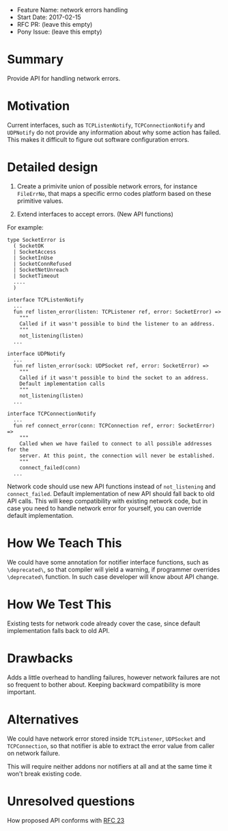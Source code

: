 - Feature Name: network errors handling
- Start Date: 2017-02-15
- RFC PR: (leave this empty)
- Pony Issue: (leave this empty)

# Summary

Provide API for handling network errors.

# Motivation

Current interfaces, such as `TCPListenNotify`, `TCPConnectionNotify`
and `UDPNotify` do not provide any information about why some action has
failed. This makes it difficult to figure out software configuration
errors.

# Detailed design

1. Create a primivite union of possible network errors, for instance
   `FileErrNo`, that maps a specific errno codes platform based on these
   primitive values.

2. Extend interfaces to accept errors. (New API functions)

For example:

```pony
type SocketError is
  ( SocketOK
  | SocketAccess
  | SocketInUse
  | SocketConnRefused
  | SocketNetUnreach
  | SocketTimeout
  ....
  )

interface TCPListenNotify
  ...
  fun ref listen_error(listen: TCPListener ref, error: SocketError) =>
    """
    Called if it wasn't possible to bind the listener to an address.
    """
    not_listening(listen)
  ...

interface UDPNotify
  ...
  fun ref listen_error(sock: UDPSocket ref, error: SocketError) =>
    """
    Called if it wasn't possible to bind the socket to an address.
    Default implementation calls
    """
    not_listening(listen)
  ...

interface TCPConnectionNotify
  ...
  fun ref connect_error(conn: TCPConnection ref, error: SocketError) =>
    """
    Called when we have failed to connect to all possible addresses for the
    server. At this point, the connection will never be established.
    """
    connect_failed(conn)
  ...
```

Network code should use new API functions instead of `not_listening`
and `connect_failed`. Default implementation of new API should
fall back to old API calls. This will keep compatibility with existing
network code, but in case you need to handle network error for
yourself, you can override default implementation.

# How We Teach This

We could have some annotation for notifier interface functions, such
as `\deprecated\`, so that compiler will yield a warning, if programmer overrides `\deprecated\` function.  In such case developer will know about
API change.

# How We Test This

Existing tests for network code already cover the case, since default
implementation falls back to old API.

# Drawbacks

Adds a little overhead to handling failures, however network failures
are not so frequent to bother about.  Keeping backward
compatibility is more important.

# Alternatives

We could have network error stored inside `TCPListener`, `UDPSocket`
and `TCPConnection`, so that notifier is able to extract the error value from
caller on network failure.

This will require neither addons nor notifiers at all and at the same time it won't break
existing code.

# Unresolved questions

How proposed API conforms with [RFC 23](https://github.com/ponylang/rfcs/blob/master/text/0023-network-dont-provide-default-implementation-for-failures.md)
